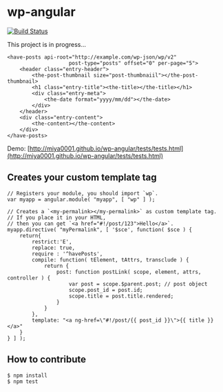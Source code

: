 # wp-angular

[![Build Status](https://travis-ci.org/miya0001/wp-angular.svg?branch=master)](https://travis-ci.org/miya0001/wp-angular)

This project is in progress...

```
<have-posts api-root="http://example.com/wp-json/wp/v2"
					post-type="posts" offset="0" per-page="5">
	<header class="entry-header">
		<the-post-thumbnail size="post-thumbnaiil"></the-post-thumbnail>
		<h1 class="entry-title"><the-title></the-title></h1>
		<div class="entry-meta">
			<the-date format="yyyy/mm/dd"></the-date>
		</div>
	</header>
	<div class="entry-content">
		<the-content></the-content>
	</div>
</have-posts>
```

Demo: [http://miya0001.github.io/wp-angular/tests/tests.html](http://miya0001.github.io/wp-angular/tests/tests.html)

## Creates your custom template tag

```
// Registers your module, you should import `wp`.
var myapp = angular.module( "myapp", [ "wp" ] );

// Creates a `<my-permalink></my-permalink>` as custom template tag.
// If you place it in your HTML,
// then you can get `<a href="#!/post/123">Hello</a>`.
myapp.directive( "myPermalink", [ '$sce', function( $sce ) {
	return{
		restrict:'E',
		replace: true,
		require : '^havePosts',
		compile: function( tElement, tAttrs, transclude ) {
			return {
				post: function postLink( scope, element, attrs, controller ) {
					var post = scope.$parent.post; // post object
					scope.post_id = post.id;
					scope.title = post.title.rendered;
				}
			}
		},
		template: "<a ng-href=\"#!/post/{{ post_id }}\">{{ title }}</a>"
	}
} ] );
```

## How to contribute

```
$ npm install
$ npm test
```
